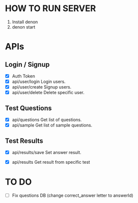 # HOW TO RUN SERVER
1. Install denon
2. denon start

# APIs

## Login / Signup
- [x] Auth Token
- [x] api/user/login Login users.
- [x] api/user/create Signup users.
- [x] api/user/delete Delete specific user.

## Test Questions
- [x] api/questions Get list of questions.
- [x] api/sample Get list of sample questions.

## Test Results
- [x] api/results/save Set answer result.
- [x] api/results Get result from specific test 


# TO DO
- [ ] Fix questions DB (change correct_answer letter to answerId)
